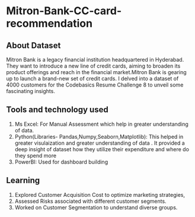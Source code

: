 # Mitron-Bank-CC-card-recommendation
## About Dataset
Mitron Bank is a legacy financial institution headquartered in Hyderabad. They want to introduce a new line of credit cards, aiming to broaden its product offerings and reach in the financial market.Mitron Bank is gearing up to launch a brand-new set of credit cards. I delved into a dataset of 4000 customers for the Codebasics Resume Challenge 8 to unveil some fascinating insights.
## Tools and technology used
1) Ms Excel: For Manual Assessment which help in greater understanding of data.
2) Python(Libraries- Pandas,Numpy,Seaborn,Matplotlib): This helped in greater visulaization and greater understanding of data . It provided a deep insight of dataset how they utilize their expenditure and where do they spend more
3)  PowerBI: Used for dashboard building

## Learning
   
1) Explored Customer Acquisition Cost to optimize marketing strategies,
2) Assessed Risks associated with different customer segments.
3) Worked on Customer Segmentation to understand diverse groups.



